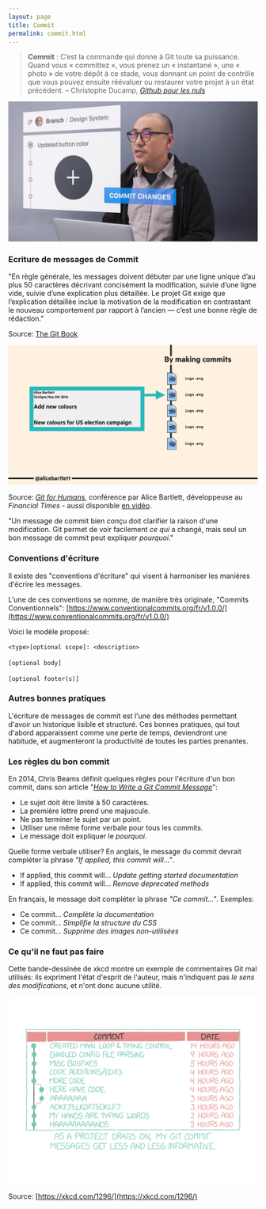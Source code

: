 ```yaml
---
layout: page
title: Commit
permalink: commit.html
---
```


> **Commit** : C’est la commande qui donne à Git toute sa puissance. Quand vous « committez », vous prenez un « instantané », une « photo » de votre dépôt à ce stade, vous donnant un point de contrôle que vous pouvez ensuite réévaluer ou restaurer votre projet à un état précédent. – Christophe Ducamp, *[Github pour les nuls](https://www.christopheducamp.com/2013/12/15/github-pour-nuls-partie-1/)*

![Ce designer vient de commiter un changement de couleur](img/abstract/commit-changes.jpg)

### Ecriture de messages de Commit

"En règle générale, les messages doivent débuter par une ligne unique d’au plus 50 caractères décrivant concisément la modification, suivie d’une ligne vide, suivie d’une explication plus détaillée. Le projet Git exige que l’explication détaillée inclue la motivation de la modification en contrastant le nouveau comportement par rapport à l’ancien — c’est une bonne règle de rédaction."

Source: [The Git Book](https://git-scm.com/book/fr/v2/Git-distribu%C3%A9-Contribution-%C3%A0-un-projet)

![Messages de Commit](img/git-commit-messages.png)

Source: *[Git for Humans](https://speakerdeck.com/alicebartlett/git-for-humans)*, conférence par Alice Bartlett, développeuse au *Financial Times* - aussi disponible [en vidéo](https://www.youtube.com/watch?v=eWxxfttcMts).

"Un message de commit bien conçu doit clarifier la raison d'une modification. Git permet de voir facilement *ce qui* a changé, mais seul un bon message de commit peut expliquer *pourquoi*."


### Conventions d'écriture

Il existe des "conventions d'écriture" qui visent à harmoniser les manières d'écrire les messages.

L'une de ces conventions se nomme, de manière très originale, "Commits Conventionnels": [https://www.conventionalcommits.org/fr/v1.0.0/](https://www.conventionalcommits.org/fr/v1.0.0/)

Voici le modèle proposé: 

```
<type>[optional scope]: <description>

[optional body]

[optional footer(s)]
```

### Autres bonnes pratiques

L'écriture de messages de commit est l'une des méthodes permettant d'avoir un historique lisible et structuré. Ces bonnes pratiques, qui tout d'abord apparaissent comme une perte de temps, deviendront une habitude, et augmenteront la productivité de toutes les parties prenantes.

### Les règles du bon commit

En 2014, Chris Beams définit quelques règles pour l'écriture d'un bon commit, dans son article "*[How to Write a Git Commit Message](https://cbea.ms/git-commit/)*":

- Le sujet doit être limité à 50 caractères.
- La première lettre prend une majuscule.
- Ne pas terminer le sujet par un point.
- Utiliser une même forme verbale pour tous les commits.
- Le message doit expliquer le *pourquoi*.

Quelle forme verbale utiliser? En anglais, le message du commit devrait compléter la phrase *"If applied, this commit will..."*.

- If applied, this commit will... *Update getting started documentation*
- If applied, this commit will... *Remove deprecated methods*

En français, le message doit compléter la phrase *"Ce commit..."*. Exemples:

- Ce commit... *Complète la documentation*
- Ce commit... *Simplifie la structure du CSS*
- Ce commit... *Supprime des images non-utilisées*

### Ce qu'il ne faut pas faire

Cette bande-dessinée de xkcd montre un exemple de commentaires Git mal utilisés: ils expriment l'état d'esprit de l'auteur, mais n'indiquent pas *le sens des modifications*, et n'ont donc aucune utilité.

![Plus le projet avance, moins les messages de commit sont informatifs...](img/git-folklore/xkcd_git_commits.png)

Source: [https://xkcd.com/1296/](https://xkcd.com/1296/)
